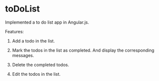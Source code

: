 # toDoList
Implemented a to do list app in Angular.js.

Features:

1. Add a todo in the list.

2. Mark the todos in the list as completed. And display the corresponding messages.

3. Delete the completed todos.

4. Edit the todos in the list.
